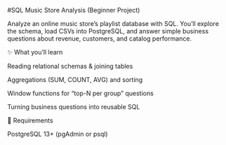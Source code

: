 #SQL Music Store Analysis (Beginner Project)

Analyze an online music store’s playlist database with SQL.
You’ll explore the schema, load CSVs into PostgreSQL, and answer simple business questions about revenue, customers, and catalog performance.

✨ What you’ll learn

Reading relational schemas & joining tables

Aggregations (SUM, COUNT, AVG) and sorting

Window functions for “top-N per group” questions

Turning business questions into reusable SQL

🧰 Requirements

PostgreSQL 13+ (pgAdmin or psql)
